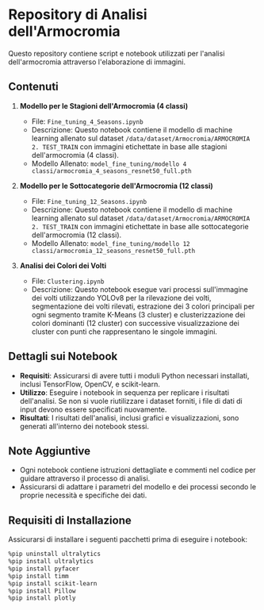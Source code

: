 # Repository di Analisi dell'Armocromia

Questo repository contiene script e notebook utilizzati per l'analisi dell'armocromia attraverso l'elaborazione di immagini.

## Contenuti

1. **Modello per le Stagioni dell'Armocromia (4 classi)**
   - File: `Fine_tuning_4_Seasons.ipynb`
   - Descrizione: Questo notebook contiene il modello di machine learning allenato sul dataset `/data/dataset/Armocromia/ARMOCROMIA 2. TEST_TRAIN` con immagini etichettate in base alle stagioni dell'armocromia (4 classi).
   - Modello Allenato: `model_fine_tuning/modello 4 classi/armocromia_4_seasons_resnet50_full.pth`

2. **Modello per le Sottocategorie dell'Armocromia (12 classi)**
   - File: `Fine_tuning_12_Seasons.ipynb`
   - Descrizione: Questo notebook contiene il modello di machine learning allenato sul dataset `/data/dataset/Armocromia/ARMOCROMIA 2. TEST_TRAIN` con immagini etichettate in base alle sottocategorie dell'armocromia (12 classi).
   - Modello Allenato: `model_fine_tuning/modello 12 classi/armocromia_12_seasons_resnet50_full.pth`

3. **Analisi dei Colori dei Volti**
   - File: `Clustering.ipynb`
   - Descrizione: Questo notebook esegue vari processi sull'immagine dei volti utilizzando YOLOv8 per la rilevazione dei volti, segmentazione dei volti rilevati, estrazione dei 3 colori principali per ogni segmento tramite K-Means (3 cluster) e clusterizzazione dei colori dominanti (12 cluster) con successive visualizzazione dei cluster con punti che rappresentano le singole immagini.

## Dettagli sui Notebook

- **Requisiti**: Assicurarsi di avere tutti i moduli Python necessari installati, inclusi TensorFlow, OpenCV, e scikit-learn.
- **Utilizzo**: Eseguire i notebook in sequenza per replicare i risultati dell'analisi. Se non si vuole riutilizzare i dataset forniti, i file di dati di input devono essere specificati nuovamente.
- **Risultati**: I risultati dell'analisi, inclusi grafici e visualizzazioni, sono generati all'interno dei notebook stessi.

## Note Aggiuntive

- Ogni notebook contiene istruzioni dettagliate e commenti nel codice per guidare attraverso il processo di analisi.
- Assicurarsi di adattare i parametri del modello e dei processi secondo le proprie necessità e specifiche dei dati.

## Requisiti di Installazione

Assicurarsi di installare i seguenti pacchetti prima di eseguire i notebook:

```bash
%pip uninstall ultralytics
%pip install ultralytics
%pip install pyfacer
%pip install timm
%pip install scikit-learn
%pip install Pillow
%pip install plotly
